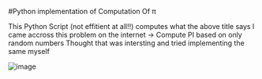 #Python implementation of Computation Of  π

This Python Script (not effitient at all!!) computes what the above title says
I came accross this problem on the internet -> Compute PI based on only random numbers
Thought that was intersting and tried implementing the same myself 




![image](https://user-images.githubusercontent.com/92035508/152024562-4ab5123b-5435-4e2f-84e2-6a518a6bdf08.png)
